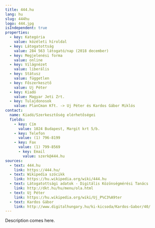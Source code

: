 ```yaml
---
title: 444.hu
lang: hu
slug: 444hu
logo: 444.jpg
isIndependent: true
properties:
  - key: Kategória
    value: közéleti híroldal
  - key: Látogatottság
    value: 284 563 látogató/nap (2018 december)
  - key: Megjelenési forma
    value: online
  - key: Világnézet
    value: liberális
  - key: Státusz
    value: független
  - key: Főszerkesztő
    value: Uj Péter
  - key: Kiadó
    value: Magyar Jeti Zrt.
  - key: Tulajdonosok
    value: PlanCman Kft. -> Uj Péter és Kardos Gábor Miklós
contact:
  name: Kiadó/Szerkesztőség elérhetőségei
  fields:
    - key: Cím
      value: 1024 Budapest, Margit krt 5/b.
    - key: Telefon
      value: (1) 796-8199
    - key: Fax
      value: (1) 799-8569
	  - key: Email
	    value: szerk@444.hu
sources:
  - text: 444.hu
    link: https://444.hu/
  - text: Wikipedia szócikk
    link: https://hu.wikipedia.org/wiki/444.hu
  - text: Látogatottsági adatok - Digitális Közönségmérési Tanács
    link: http://dkt.hu/hu/menu/ola.html
  - text: Uj Péter
    link: https://hu.wikipedia.org/wiki/Uj_P%C3%A9ter
  - text: Kardos Gábor
    link: http://www.digitalhungary.hu/ki-kicsoda/Kardos-Gabor/40/
---
```


Description comes here.